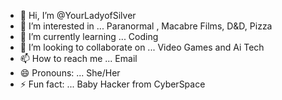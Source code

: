 - 👋 Hi, I’m @YourLadyofSilver
- 👀 I’m interested in ... Paranormal , Macabre Films, D&D, Pizza
- 🌱 I’m currently learning ... Coding 
- 💞️ I’m looking to collaborate on ... Video Games and Ai Tech
- 📫 How to reach me ... Email
- 😄 Pronouns: ... She/Her
- ⚡ Fun fact: ... Baby Hacker from CyberSpace
